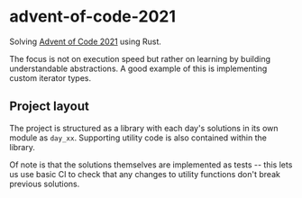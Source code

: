 # advent-of-code-2021
Solving [Advent of Code 2021](https://adventofcode.com/2021) using Rust.

The focus is not on execution speed but rather on learning by building understandable abstractions. A good example of this is implementing custom iterator types.

## Project layout

The project is structured as a library with each day's solutions in its own module as `day_xx`. Supporting utility code is also contained within the library. 

Of note is that the solutions themselves are implemented as tests -- this lets us use basic CI to check that any changes to utility functions don't break previous solutions.

